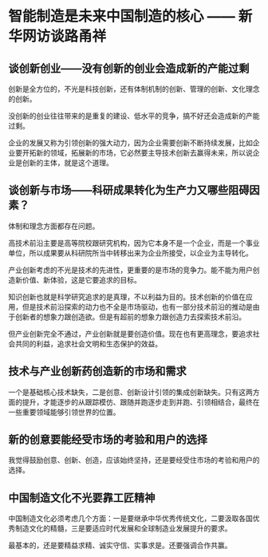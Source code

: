 # 智能制造是未来中国制造的核心 —— 新华网访谈路甬祥

## 谈创新创业——没有创新的创业会造成新的产能过剩

创新是全方位的，不光是科技创新，还有体制机制的创新、管理的创新、文化理念的创新。

没创新的创业往往带来的是重复的建设、低水平的竞争，搞不好还会造成新的产能过剩。

企业的发展又称为引领创新的强大动力，因为企业需要创新不断持续发展，比如企业要开拓新的领域，拓展新的市场，它必然要主导技术创新去赢得未来，所以说企业是创新的主体，就是这个道理。

## 谈创新与市场——科研成果转化为生产力又哪些阻碍因素？

体制和理念方面都存在问题。

高技术前沿主要是高等院校跟研究机构，因为它本身不是一个企业，而是一个事业单位，所以成果要从科研院所当中转移出来为企业所接受，以企业为主导转化。

产业创新考虑的不光是技术的先进性，更重要的是市场的竞争力。能不能为用户创造新价值、新体验，这是它要追求的目标。

知识创新也就是科学研究追求的是真理，不以利益为目的。技术创新的价值在应用，但是技术前沿探索的动力也不全是市场驱动，也有一部分技术前沿的推动是由于创新者的想象力跟创造欲。但是有超前的想象力跟创造力去探索技术前沿。

但产业创新完全不通过，产业创新就是要创造价值。现在也有更高理念，要追求社会共同的利益，追求社会文明和生态保护的效益。

## 技术与产业创新药创造新的市场和需求

一个是基础核心技术缺失，二是创意、创新设计引领的集成创新缺失。只有这两方面的提升，才能逐步的从跟踪模仿、跟随并跑逐步走到并跑、引领相结合，最终在一些重要领域能够引领世界的位置。

## 新的创意要能经受市场的考验和用户的选择

我觉得鼓励创意、创新、创造，应该始终坚持，还是要经受住市场的考验和用户的选择。

## 中国制造文化不光要靠工匠精神

中国制造文化必须考虑几个方面：一是要继承中华优秀传统文化，二要汲取各国优秀制造文化的精髓，三是要适应时代发展和全球制造业发展提升的要求。

最基本的，还是要精益求精、诚实守信、实事求是。还要强调合作共赢。
